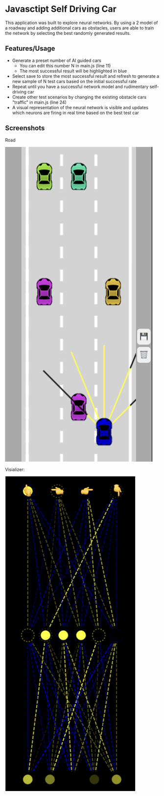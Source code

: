 # Javasctipt Self Driving Car

This application was built to explore neural networks. By using a 2 model of a roadway and adding additional cars as obstacles, users are able to train the network by selecting the best randomly generated results.

## Features/Usage

- Generate a preset number of AI guided cars
  - You can edit this number N in main.js (line 11)
  - The most successful result will be highlighted in blue
- Select save to store the most successful result and refresh to generate a new sample of N test cars based on the initial successful rate
- Repeat until you have a successful network model and rudimentary self-driving car
- Create other test scenarios by changing the existing obstacle cars "traffic" in main.js (line 24)
- A visual representation of the neural network is visible and updates which neurons are firing in real time based on the best test car
  
## Screenshots

  Road

  !["Screen of Road](https://github.com/7-O-2-H/self-driving-car/blob/main/docs/Road.png)
    

  Visializer:

  !["Screen of viz"](https://github.com/7-O-2-H/self-driving-car/blob/main/docs/Neural%20Visualizer.png)
  
